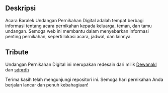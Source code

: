 ## Deskripsi

Acara Baralek Undangan Pernikahan Digital adalah tempat berbagi informasi tentang acara pernikahan kepada keluarga, teman, dan tamu undangan. Semoga web ini membantu dalam menyebarkan informasi penting pernikahan, seperti lokasi acara, jadwal, dan lainnya.

## Tribute

Undangan Pernikahan Digital ini merupakan redesain dari milik [Dewanakl](https://github.com/dewanakl) dan [sdprdh](https://github.com/sdprdh)

Terima kasih telah mengunjungi repositori ini. Semoga hari pernikahan Anda berjalan lancar dan penuh kebahagiaan!
